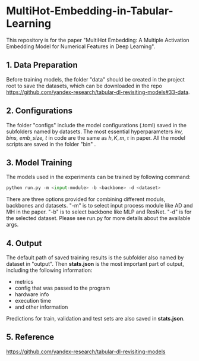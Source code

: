 # MultiHot-Embedding-in-Tabular-Learning

This repository is for the paper "MultiHot Embedding: A Multiple Activation Embedding Model for Numerical Features in Deep Learning".

## 1. Data Preparation
Before training models, the folder "data" should be created in the 
project root to save the datasets, which can be downloaded in the
repo https://github.com/yandex-research/tabular-dl-revisiting-models#33-data.

## 2. Configurations

The folder "configs" include the model configurations (.toml) saved in
the subfolders named by datasets. The most essential hyperparameters 
_inv, bins, emb_size, t_ in code are the same as $h, K, m, \tau$ 
in paper. All the model scripts are  saved in the folder "bin"
.
## 3. Model Training
The models used in the experiments can be trained by following command:

```python
python run.py -m <input-module> -b <backbone> -d <dataset> 
```
There are three options provided for combining different moduls,
backbones and datasets. "-m" is to select input process module
like AD and MH in the paper. "-b" is to select backbone like MLP
and ResNet. "-d" is for the selected dataset. Please see run.py 
for more details about the available args.

## 4. Output
The default path of saved training results is the subfolder also
named by dataset in "output". Then **stats.json** is the most important
part of output, including the following information:
- metrics
- config that was passed to the program
- hardware info
- execution time
- and other information

Predictions for train, validation and test sets are also saved in
**stats.json**.

## 5. Reference

https://github.com/yandex-research/tabular-dl-revisiting-models


